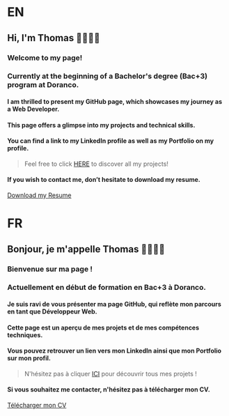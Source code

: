 # EN

## Hi, I'm Thomas 👨🏼‍💻👋

### Welcome to my page!

### Currently at the beginning of a Bachelor's degree (Bac+3) program at Doranco.

#### I am thrilled to present my GitHub page, which showcases my journey as a Web Developer.

#### This page offers a glimpse into my projects and technical skills.

#### You can find a link to my LinkedIn profile as well as my Portfolio on my profile.

> Feel free to click <a href="https://github.com/ThomasMaingre?tab=repositories">HERE</a> to discover all my projects!

#### If you wish to contact me, don’t hesitate to download my resume.

<a href="https://drive.google.com/file/d/12HUi6E5sfJJs1bSdgxr6xsmZhET66iTy/view?usp=drive_link">Download my Resume</a>





# FR

## Bonjour, je m'appelle Thomas 👨🏼‍💻👋

### Bienvenue sur ma page !

### Actuellement en début de formation en Bac+3 à Doranco.

#### Je suis ravi de vous présenter ma page GitHub, qui reflète mon parcours en tant que Développeur Web. 

#### Cette page est un aperçu de mes projets et de mes compétences techniques. 

#### Vous pouvez retrouver un lien vers mon LinkedIn ainsi que mon Portfolio sur mon profil.

> N'hésitez pas à cliquer <a href="https://github.com/ThomasMaingre?tab=repositories">ICI</a> pour découvrir tous mes projets !

#### Si vous souhaitez me contacter, n'hésitez pas à télécharger mon CV.

<a href="https://drive.google.com/file/d/12HUi6E5sfJJs1bSdgxr6xsmZhET66iTy/view?usp=drive_link">Télécharger mon CV</a>
